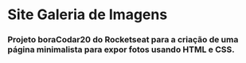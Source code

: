 # Site Galeria de Imagens
### Projeto boraCodar20 do Rocketseat para a criação de uma página minimalista para expor fotos usando HTML e CSS.
